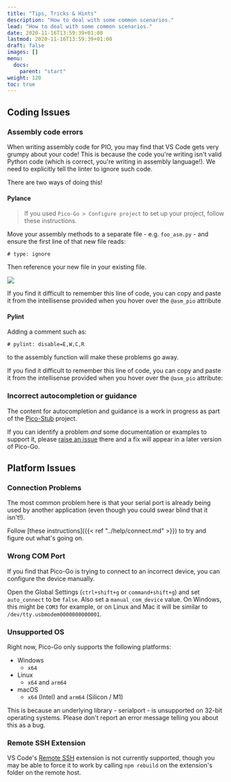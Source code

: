 ```yaml
---
title: "Tips, Tricks & Hints"
description: "How to deal with some common scenarios."
lead: "How to deal with some common scenarios."
date: 2020-11-16T13:59:39+01:00
lastmod: 2020-11-16T13:59:39+01:00
draft: false
images: []
menu:
  docs:
    parent: "start"
weight: 120
toc: true
---
```


## Coding Issues
### Assembly code errors

When writing assembly code for PIO, you may find that VS Code gets very grumpy about your code! This is because the code you're writing isn't valid Python code (which is correct, you're writing in assembly language!). We need to explicitly tell the linter to ignore such code.

There are two ways of doing this!

#### Pylance

> If you used `Pico-Go > Configure project` to set up your project, follow these instructions.

Move your assembly methods to a separate file - e.g. `foo_asm.py` - and ensure the first line of that new file reads:

```
# type: ignore
```

Then reference your new file in your existing file.

<img src="/images/assembly-language.gif" class="anim"/>

If you find it difficult to remember this line of code, you can copy and paste it from the intellisense provided when you hover over the `@asm_pio` attribute

#### Pylint

Adding a comment such as:

```
# pylint: disable=E,W,C,R
```

to the assembly function will make these problems go away. 

If you find it difficult to remember this line of code, you can copy and paste it from the intellisense provided when you hover over the `@asm_pio` attribute:

### Incorrect autocompletion or guidance

The content for autocompletion and guidance is a work in progress as part of the [Pico-Stub](https://github.com/cpwood/Pico-Stub) project.

If you can identify a problem _and_ some documentation or examples to support it, please [raise an issue](https://github.com/cpwood/Pico-Stub/issues) there and a fix will appear in a later version of Pico-Go.

## Platform Issues
### Connection Problems

The most common problem here is that your serial port is already being used by another application (even though you could swear blind that it isn't!).

Follow [these instructions]({{< ref "../help/connect.md" >}}) to try and figure out what's going on.

### Wrong COM Port

If you find that Pico-Go is trying to connect to an incorrect device, you can configure the device manually.

Open the Global Settings (`ctrl+shift+g` or `command+shift+g`) and set `auto_connect` to be `false`. Also set a `manual_com_device` value. On Windows, this might be `COM3` for example, or on Linux and Mac it will be similar to `/dev/tty.usbmodem0000000000001`.

### Unsupported OS

Right now, Pico-Go only supports the following platforms:

* Windows
  * `x64`
* Linux
  * `x64` and `arm64`
* macOS
  * `x64` (Intel) and `arm64` (Silicon / M1)

This is because an underlying library - serialport - is unsupported on 32-bit operating systems. Please don't report an error message telling you about this as a bug.

### Remote SSH Extension

VS Code's [Remote SSH](https://code.visualstudio.com/docs/remote/ssh) extension is not currently supported, though you may be able to force it to work by calling `npm rebuild` on the extension's folder on the remote host.